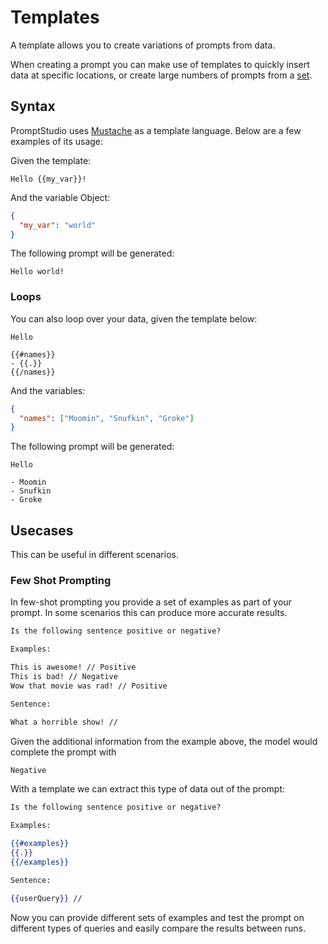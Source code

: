 # Templates

A template allows you to create variations of prompts from data.

When creating a prompt you can make use of templates to quickly insert data at specific locations, or create large
numbers of prompts from a [set](./sets).

## Syntax

PromptStudio uses [Mustache](https://mustache.github.io/) as a template language. Below are a few examples of its usage:

Given the template:

```
Hello {{my_var}}!
```

And the variable Object:

```json
{
  "my_var": "world"
}
```

The following prompt will be generated:

```
Hello world!
```

### Loops

You can also loop over your data, given the template below:

```
Hello

{{#names}}
- {{.}}
{{/names}}
```

And the variables:

```json
{
  "names": ["Moomin", "Snufkin", "Groke"]
}
```

The following prompt will be generated:

```
Hello

- Moomin
- Snufkin
- Groke
```

## Usecases

This can be useful in different scenarios.

### Few Shot Prompting

In few-shot prompting you provide a set of examples as part of your prompt. In some scenarios this can produce more
accurate results.

```md
Is the following sentence positive or negative?

Examples:

This is awesome! // Positive
This is bad! // Negative
Wow that movie was rad! // Positive

Sentence:

What a horrible show! //
```

Given the additional information from the example above, the model would complete the prompt with

```md
Negative
```

With a template we can extract this type of data out of the prompt:

```mustache
Is the following sentence positive or negative?

Examples:

{{#examples}}
{{.}}
{{/examples}}

Sentence:

{{userQuery}} //
```

Now you can provide different sets of examples and test the prompt on different types of queries and easily compare the
results between runs.
